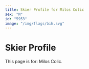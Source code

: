 ```yaml
---
title: Skier Profile for Milos Colic
sex: "M"
id: "5953"
image: "/img/flags/bih.svg" 
---
```


# Skier Profile

This page is for: Milos Colic.
    